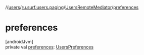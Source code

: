 //[users](../../../index.md)/[ru.surf.users.paging](../index.md)/[UsersRemoteMediator](index.md)/[preferences](preferences.md)

# preferences

[androidJvm]\
private val [preferences](preferences.md): [UsersPreferences](../../ru.surf.users.data.preferences/-users-preferences/index.md)
